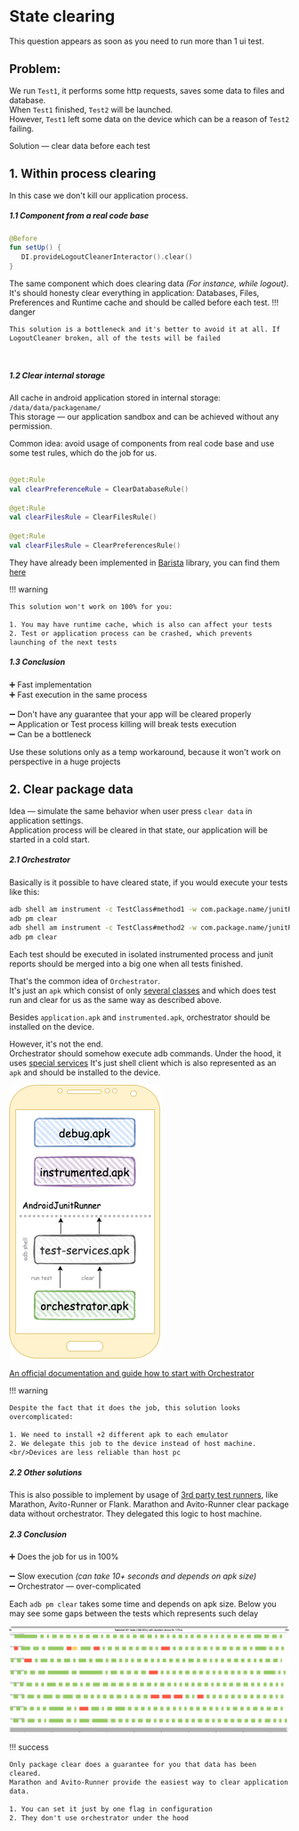 # State clearing

This question appears as soon as you need to run more than 1 ui test.

## Problem:

We run `Test1`, it performs some http requests, saves some data to files and database.
<br/>When `Test1` finished, `Test2` will be launched.
<br/>However, `Test1` left some data on the device which can be a reason of `Test2` failing.

Solution — clear data before each test

## 1. Within process clearing

In this case we don't kill our application process.

##### 1.1 Component from a real code base <br/>

``` kotlin
@Before 
fun setUp() {
   DI.provideLogoutCleanerInteractor().clear() 
}
```

The same component which does clearing data _(For instance, while logout)_. It's should honesty clear everything in
application: Databases, Files, Preferences and Runtime cache and should be called before each test.
!!! danger

    This solution is a bottleneck and it's better to avoid it at all. If LogoutCleaner broken, all of the tests will be failed

<br/>

##### 1.2 Clear internal storage  <br/>

All cache in android application stored in internal storage: `/data/data/packagename/`
<br/>This storage — our application sandbox and can be achieved without any permission.

Common idea: avoid usage of components from real code base and use some test rules, which do the job for us.

```kotlin

@get:Rule 
val clearPreferenceRule = ClearDatabaseRule()

@get:Rule 
val clearFilesRule = ClearFilesRule()

@get:Rule 
val clearFilesRule = ClearPreferencesRule()

```

They have already been implemented in [Barista](https://github.com/AdevintaSpain/Barista/) library, you can find
them [here](https://github.com/AdevintaSpain/Barista/tree/master/library/src/main/java/com/adevinta/android/barista/rule/cleardata)

!!! warning

    This solution won't work on 100% for you:

    1. You may have runtime cache, which is also can affect your tests
    2. Test or application process can be crashed, which prevents launching of the next tests

##### 1.3 Conclusion<br/>

➕ Fast implementation<br/>
➕ Fast execution in the same process<br/>
<br/>
➖ Don't have any guarantee that your app will be cleared properly<br/>
➖ Application or Test process killing will break tests execution <br/>
➖ Can be a bottleneck<br/>

Use these solutions only as a temp workaround, because it won't work on perspective in a huge projects

## 2. Clear package data

Idea — simulate the same behavior when user press `clear data` in application settings.
<br/>Application process will be cleared in that state, our application will be started in a cold start.

##### 2.1 Orchestrator

Basically is it possible to have cleared state, if you would execute your tests like this:

```bash
adb shell am instrument -c TestClass#method1 -w com.package.name/junitRunnerClass
adb pm clear
adb shell am instrument -c TestClass#method2 -w com.package.name/junitRunnerClass
adb pm clear
```

Each test should be executed in isolated instrumented process and junit reports should be merged into a big one when all
tests finished.

That's the common idea of `Orchestrator`.
<br/>
It's just an `apk` which consist of
only [several classes](https://github.com/android/android-test/tree/master/runner/android_test_orchestrator/java/androidx/test/orchestrator)
and which does test run and clear for us as the same way as described above.

Besides `application.apk` and `instrumented.apk`, orchestrator should be installed on the device.

However, it's not the end.
<br/>
Orchestrator should somehow execute adb commands. Under the hood, it
uses [special services](https://github.com/android/android-test/tree/master/services)
It's just shell client which is also represented as an `apk` and should be installed to the device.

![alt text](../images/orchestrator.png "orchestrator and test-services")

[An official documentation and guide how to start with Orchestrator](https://developer.android.com/training/testing/junit-runner#using-android-test-orchestrator)

!!! warning

    Despite the fact that it does the job, this solution looks overcomplicated:

    1. We need to install +2 different apk to each emulator
    2. We delegate this job to the device instead of host machine. 
    <br/>Devices are less reliable than host pc

##### 2.2 Other solutions

This is also possible to implement by usage
of [3rd party test runners](https://android-ui-testing.github.io/Cookbook/practices/test_runners_review/), like
Marathon, Avito-Runner or Flank. Marathon and Avito-Runner clear package data without orchestrator. They delegated this
logic to host machine.

##### 2.3 Conclusion<br/>

➕ Does the job for us in 100% <br/>
<br/>
➖ Slow execution _(can take 10+ seconds and depends on apk size)_ <br/>
➖ Orchestrator — over-complicated <br/>


Each `adb pm clear` takes some time and depends on apk size. 
Below you may see some gaps between the tests which represents such delay


![alt text](../images/package_clear.png "ADB package clearing takes some time")

!!! success

    Only package clear does a guarantee for you that data has been cleared.
    Marathon and Avito-Runner provide the easiest way to clear application data.

    1. You can set it just by one flag in configuration
    2. They don't use orchestrator under the hood 




    
    



